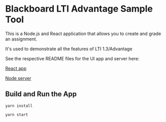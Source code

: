 # Blackboard LTI Advantage Sample Tool
This is a Node.js and React application that allows you to create and grade an assignment.

It's used to demonstrate all the features of LTI 1.3/Advantage

See the respective README files for the UI app and server here:

[React app](packages/ui/README.md)

[Node server](packages/server/README.md)

## Build and Run the App

```yarn install```

```yarn start```
